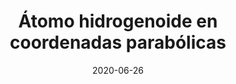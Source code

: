 ---
layout: single
title: Átomo hidrogenoide en coordenadas parabólicas
excerpt: "Prueba"
date: 2020-06-26
classes: wide
header:
  teaser: /assets/images/atomo/1.jpg
  teaser_home_page: true
categories:
  - Física
  - Matemáticas
tags:
  - Physics
  - Atom
  - Parabolics
  - Coordinates
  - Hydrogen-like
---